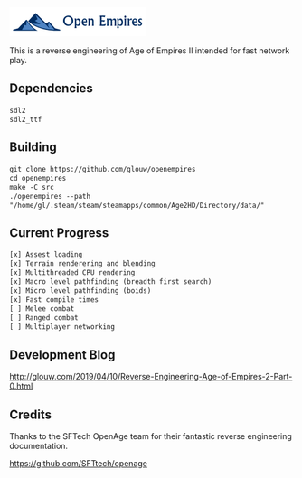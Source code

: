 ![](art/logo.png)

This is a reverse engineering of Age of Empires II intended for fast network play.

## Dependencies

    sdl2
    sdl2_ttf

## Building

    git clone https://github.com/glouw/openempires
    cd openempires
    make -C src
    ./openempires --path "/home/gl/.steam/steam/steamapps/common/Age2HD/Directory/data/"

## Current Progress

    [x] Assest loading
    [x] Terrain renderering and blending
    [x] Multithreaded CPU rendering
    [x] Macro level pathfinding (breadth first search)
    [x] Micro level pathfinding (boids)
    [x] Fast compile times
    [ ] Melee combat
    [ ] Ranged combat
    [ ] Multiplayer networking

## Development Blog

http://glouw.com/2019/04/10/Reverse-Engineering-Age-of-Empires-2-Part-0.html

## Credits

Thanks to the SFTech OpenAge team for their fantastic reverse engineering documentation.

https://github.com/SFTtech/openage
